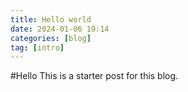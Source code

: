 ```yaml
---
title: Hello world
date: 2024-01-06 19:14
categories: [blog]
tag: [intro]
---
```


#Hello
This is a starter post for this blog.